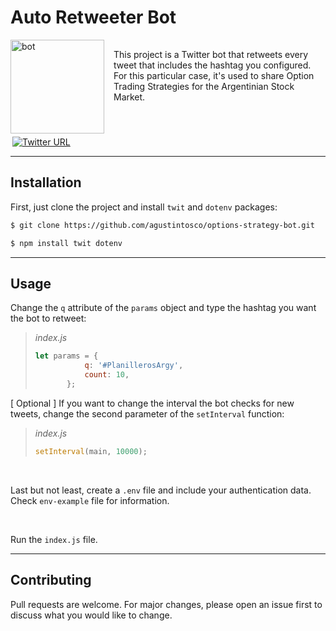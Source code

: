 # Auto Retweeter Bot

<div style="width: 100%; display: flex; flex-direction: row; justify-content: center; margin-right: 10px;">
    <img src="https://pbs.twimg.com/profile_images/1456911900273430528/63p-qXSe_400x400.jpg" alt="bot" width="150px" height="150px"/>
    <p style="margin: 15px"> 
        This project is a Twitter bot that retweets every tweet that includes the hashtag you configured. For this particular case, it's used to share       Option Trading             Strategies for the Argentinian Stock Market.
    </p>
</div>
<div style="width: 100%; display: flex; flex-direction: row; justify-content: left; margin-top: 5px; margin-left: 3px;">
    <a href="https://twitter.com/bot_opciones">
        <img src="https://img.shields.io/twitter/url.svg?label=Follow%20%40bot_opciones&style=social&url=https%3A%2F%2Ftwitter.com%2bot_opciones" 
             alt="Twitter URL" 
             >
    </a>
</div>

___

## Installation

First, just clone the project and install `twit` and `dotenv` packages:

```bash
$ git clone https://github.com/agustintosco/options-strategy-bot.git
```

```bash
$ npm install twit dotenv
```

______________

## Usage

Change the `q` attribute of the `params` object and type the hashtag you want the bot to retweet:

>
> *index.js*
>
>```javascript
>let params = {
>            q: '#PlanillerosArgy',
>            count: 10,
>        };
>```
>

[ Optional ] 
If you want to change the interval the bot checks for new tweets, change the second parameter of the `setInterval` function:

>
> *index.js*
>
>```javascript
>setInterval(main, 10000);
>```
>

<br/>

Last but not least, create a `.env` file and include your authentication data. Check `env-example` file for information.

<br/>

Run the `index.js` file.

___

## Contributing
Pull requests are welcome. For major changes, please open an issue first to discuss what you would like to change.
